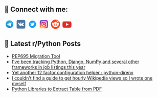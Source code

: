 ## 🔎 Connect with me:
[<img src="https://github.com/bullbesh/bullbesh/blob/main/images/Telegram.png" width="32" height="32" />](https://t.me/bullbesh)
[<img src="https://github.com/bullbesh/bullbesh/blob/main/images/VK.png" width="32" height="32" />](https://vk.com/bullbesh)
[<img src="https://github.com/bullbesh/bullbesh/blob/main/images/Twitter.png" width="32" height="32" />](https://twitter.com/bullbesh1)
[<img src="https://github.com/bullbesh/bullbesh/blob/main/images/Instagram.png" width="32" height="32" />](https://www.instagram.com/bullbesh)
[<img src="https://github.com/bullbesh/bullbesh/blob/main/images/Reddit.png" width="32" height="32" />](https://www.reddit.com/user/bullbesh)
[<img src="https://github.com/bullbesh/bullbesh/blob/main/images/YouTube.png" width="32" height="32" />](https://www.youtube.com/channel/UCtfjRs6uzgq5mfm8S06WTcg)

## 📕 Latest r/Python Posts
<!-- BLOG-POST-LIST:START -->
- [PEP695 Migration Tool](https://www.reddit.com/r/Python/comments/1f9uai8/pep695_migration_tool/)
- [I&#39;ve been tracking Python, Django, NumPy and several other frameworks in job listings this year](https://www.reddit.com/r/Python/comments/1f9l9zt/ive_been_tracking_python_django_numpy_and_several/)
- [Yet another 12 factor configuration helper : python-direnv](https://www.reddit.com/r/Python/comments/1f9jfgv/yet_another_12_factor_configuration_helper/)
- [I couldn&#39;t find a guide to get hourly Wikipedia views so I wrote one myself](https://www.reddit.com/r/Python/comments/1f9hcb7/i_couldnt_find_a_guide_to_get_hourly_wikipedia/)
- [Python Libraries to Extract Table from PDF](https://www.reddit.com/r/Python/comments/1f9fv7y/python_libraries_to_extract_table_from_pdf/)
<!-- BLOG-POST-LIST:END -->
